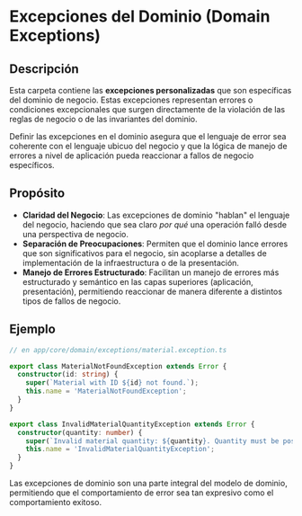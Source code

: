 # Excepciones del Dominio (Domain Exceptions)

## Descripción

Esta carpeta contiene las **excepciones personalizadas** que son específicas del dominio de negocio. Estas excepciones representan errores o condiciones excepcionales que surgen directamente de la violación de las reglas de negocio o de las invariantes del dominio.

Definir las excepciones en el dominio asegura que el lenguaje de error sea coherente con el lenguaje ubicuo del negocio y que la lógica de manejo de errores a nivel de aplicación pueda reaccionar a fallos de negocio específicos.

## Propósito

-   **Claridad del Negocio**: Las excepciones de dominio "hablan" el lenguaje del negocio, haciendo que sea claro *por qué* una operación falló desde una perspectiva de negocio.
-   **Separación de Preocupaciones**: Permiten que el dominio lance errores que son significativos para el negocio, sin acoplarse a detalles de implementación de la infraestructura o de la presentación.
-   **Manejo de Errores Estructurado**: Facilitan un manejo de errores más estructurado y semántico en las capas superiores (aplicación, presentación), permitiendo reaccionar de manera diferente a distintos tipos de fallos de negocio.

## Ejemplo

```typescript
// en app/core/domain/exceptions/material.exception.ts

export class MaterialNotFoundException extends Error {
  constructor(id: string) {
    super(`Material with ID ${id} not found.`);
    this.name = 'MaterialNotFoundException';
  }
}

export class InvalidMaterialQuantityException extends Error {
  constructor(quantity: number) {
    super(`Invalid material quantity: ${quantity}. Quantity must be positive.`);
    this.name = 'InvalidMaterialQuantityException';
  }
}
```

Las excepciones de dominio son una parte integral del modelo de dominio, permitiendo que el comportamiento de error sea tan expresivo como el comportamiento exitoso.
